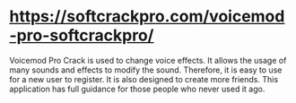 # https://softcrackpro.com/voicemod-pro-softcrackpro/
Voicemod Pro Crack is used to change voice effects. It allows the usage of many sounds and effects to modify the sound. Therefore, it is easy to use for a new user to register. It is also designed to create more friends. This application has full guidance for those people who never used it ago. 
